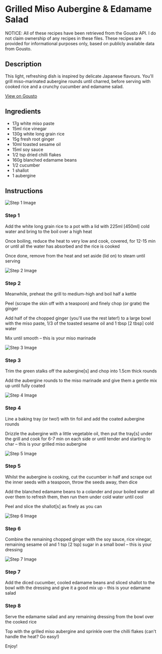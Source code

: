 # Grilled Miso Aubergine & Edamame Salad

NOTICE: All of these recipes have been retrieved from the Gousto API. I do not claim ownership of any recipes in these files. These recipes are provided for informational purposes only, based on publicly available data from Gousto.

## Description

This light, refreshing dish is inspired by delicate Japanese flavours. You'll grill miso-marinated aubergine rounds until charred, before serving with cooked rice and a crunchy cucumber and edamame salad.

[View on Gousto](https://www.gousto.co.uk/recipes/cookbook/grilled-miso-aubergine-edamame-salad)

## Ingredients

- 17g white miso paste
- 15ml rice vinegar
- 130g white long grain rice
- 15g fresh root ginger
- 10ml toasted sesame oil
- 15ml soy sauce
- 1/2 tsp dried chilli flakes 
- 160g blanched edamame beans
- 1/2 cucumber
- 1 shallot
- 1 aubergine

## Instructions

![Step 1 Image](https://production-media.gousto.co.uk/cms/recipe-step-image/Step-1-1635261078706-x200.jpg)

### Step 1

Add the white long grain rice to a pot with a lid with 225ml<span class="text-danger"> [450ml]</span> cold water and bring to the boil over a high heat

Once boiling, reduce the heat to very low and cook, covered, for 12-15 min or until all the water has absorbed and the rice is cooked

Once done, remove from the heat and set aside (lid on) to steam until serving

![Step 2 Image](https://production-media.gousto.co.uk/cms/recipe-step-image/Step-2-1635261081943-x200.jpg)

### Step 2

Meanwhile, preheat the grill to medium-high and boil half a kettle

Peel (scrape the skin off with a teaspoon) and finely chop (or grate) the ginger

Add half of the chopped ginger (you'll use the rest later!) to a large bowl with the miso paste, 1/3 of the toasted sesame oil and 1 tbsp<span class="text-danger"> [2 tbsp]</span> cold water

Mix until smooth – this is your miso marinade

![Step 3 Image](https://production-media.gousto.co.uk/cms/recipe-step-image/step-3-1635261085941-x200.jpg)

### Step 3

Trim the green stalks off the aubergine<span class="text-danger">[s]</span> and chop into 1.5cm thick rounds

Add the aubergine rounds to the miso marinade and give them a gentle mix up until fully coated

![Step 4 Image](https://production-media.gousto.co.uk/cms/recipe-step-image/step-4-1635261088969-x200.jpg)

### Step 4

Line a baking tray (or two!) with tin foil and add the coated aubergine rounds

Drizzle the aubergine with a little vegetable oil, then put the tray<span class="text-danger">[s]</span> under the grill and cook for 6-7 min on each side or until tender and starting to char – this is your grilled miso aubergine

![Step 5 Image](https://production-media.gousto.co.uk/cms/recipe-step-image/Step-5-1635261091682-x200.jpg)

### Step 5

Whilst the aubergine is cooking, cut the cucumber in half and scrape out the inner seeds with a teaspoon, throw the seeds away, then dice

Add the blanched edamame beans to a colander and pour boiled water all over them to refresh them, then run them under cold water until cool

Peel and slice the shallot<span class="text-danger">[s]</span> as finely as you can

![Step 6 Image](https://production-media.gousto.co.uk/cms/recipe-step-image/Step-6-1635261096162-x200.jpg)

### Step 6

Combine the remaining chopped ginger with the soy sauce, rice vinegar, remaining sesame oil and 1 tsp <span class="text-danger">[2 tsp]</span> sugar in a small bowl – this is your dressing

![Step 7 Image](https://production-media.gousto.co.uk/cms/recipe-step-image/Step-7-1635261099523-x200.jpg)

### Step 7

Add the diced cucumber, cooled edamame beans and sliced shallot to the bowl with the dressing and give it a good mix up – this is your edamame salad

### Step 8

Serve the edamame salad and any remaining dressing from the bowl over the cooked rice

Top with the grilled miso aubergine and sprinkle over the chilli flakes (can't handle the heat? Go easy!)

Enjoy!

